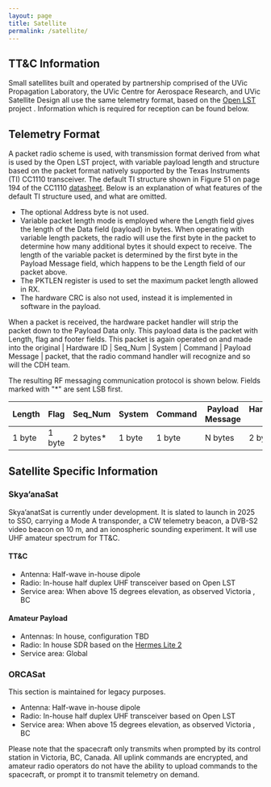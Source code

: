 ```yaml
---
layout: page
title: Satellite
permalink: /satellite/
---
```

## TT&C Information

Small satellites built and operated by partnership comprised of the UVic Propagation Laboratory, the UVic Centre for Aerospace Research, and UVic Satellite Design all use the same telemetry format, based on the [Open LST](https://github.com/OpenLST/openlst) project . Information which is required for reception can be found below.

## Telemetry Format

A packet radio scheme is used, with transmission format derived from what is used by the Open LST project, with variable payload length and structure based on the packet format natively supported by the Texas Instruments (TI) CC1110 transceiver. The default TI structure shown in Figure 51 on page 194 of the CC1110 [datasheet](https://www.ti.com/lit/gpn/cc1110-cc1111). Below is an explanation of what features of the default TI structure used, and what are omitted.

- The optional Address byte is not used.
- Variable packet length mode is employed where the Length field gives the length of the Data field (payload) in bytes. When operating with variable length packets, the radio will use the first byte in the packet to determine how many additional bytes it should expect to receive. The length of the variable packet is determined by the first byte in the Payload Message field, which happens to be the Length field of our packet above.
- The PKTLEN register is used to set the maximum packet length allowed in RX.
- The hardware CRC is also not used, instead it is implemented in software in the payload.

When a packet is received, the hardware packet handler will strip the packet down to the Payload Data only. This payload data is the packet with Length, flag and footer fields. This packet is again operated on and made into the original \| Hardware ID \| Seq_Num \| System \| Command \| Payload Message \| packet, that the radio command handler will recognize and so will the CDH team.

The resulting RF messaging communication protocol is shown below. Fields marked with "*" are sent LSB first.

| Length | Flag | Seq_Num | System | Command | Payload Message | Hardware ID | Software CRC |
| --- | --- | --- | --- | --- | --- | --- | --- |
| 1 byte | 1 byte | 2 bytes* | 1 byte | 1 byte | N bytes | 2 bytes* | 2 bytes |

## Satellite Specific Information

### Skya’anaSat

Skya’anatSat is currently under development. It is slated to launch in 2025 to SSO, carrying a Mode A transponder, a CW telemetry beacon, a DVB-S2 video beacon on 10 m, and an ionospheric sounding experiment. It will use UHF amateur spectrum for TT&C.

#### TT&C

- Antenna: Half-wave in-house dipole
- Radio: In-house half duplex UHF transceiver based on Open LST
- Service area: When above 15 degrees elevation, as observed Victoria , BC

#### Amateur Payload

- Antennas: In house, configuration TBD
- Radio: In house SDR based on the [Hermes Lite 2](http://www.hermeslite.com/)
- Service area: Global

### ORCASat

This section is maintained for legacy purposes.
- Antenna: Half-wave in-house dipole
- Radio: In-house half duplex UHF transceiver based on Open LST
- Service area: When above 15 degrees elevation, as observed Victoria , BC

Please note that the spacecraft only transmits when prompted by its control station in Victoria, BC, Canada. All uplink commands are encrypted, and amateur radio operators do not have the ability to upload commands to the spacecraft, or prompt it to transmit telemetry on demand.